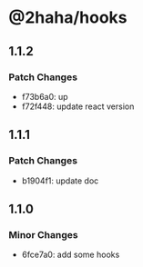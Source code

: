 # @2haha/hooks

## 1.1.2

### Patch Changes

- f73b6a0: up
- f72f448: update react version

## 1.1.1

### Patch Changes

- b1904f1: update doc

## 1.1.0

### Minor Changes

- 6fce7a0: add some hooks
